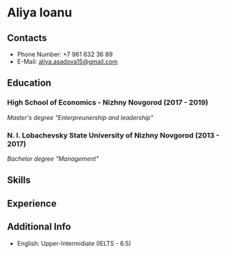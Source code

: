 # Aliya Ioanu

## Contacts
* Phone Number: +7 961 632 36 89
* E-Mail: aliya.asadova15@gmail.com

## Education

### High School of Economics - Nizhny Novgorod (2017 - 2019)
*Master's degree "Enterpreunership and leadership"*

### N. I. Lobachevsky State University of Nizhny Novgorod (2013 - 2017)
*Bachelor degree "Management"*

## Skills

## Experience



## Additional Info
* English: Upper-Intermidiate (IELTS - 6.5)